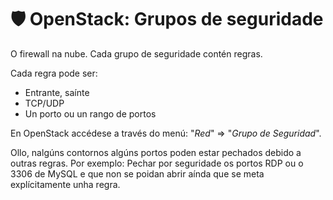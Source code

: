 # 🛡️ OpenStack: Grupos de seguridade

O firewall na nube. Cada grupo de seguridade contén regras.

Cada regra pode ser:

- Entrante, saínte
- TCP/UDP
- Un porto ou un rango de portos

En OpenStack accédese a través do menú: "*Red*" &rArr; "*Grupo de Seguridad*".

Ollo, nalgúns contornos algúns portos poden estar pechados debido a outras regras. Por exemplo: Pechar por seguridade os portos RDP ou o 3306 de MySQL e que non se poidan abrir aínda que se meta explícitamente unha regra.
